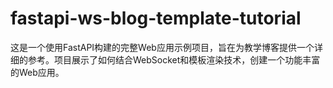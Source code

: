 # fastapi-ws-blog-template-tutorial
这是一个使用FastAPI构建的完整Web应用示例项目，旨在为教学博客提供一个详细的参考。项目展示了如何结合WebSocket和模板渲染技术，创建一个功能丰富的Web应用。
